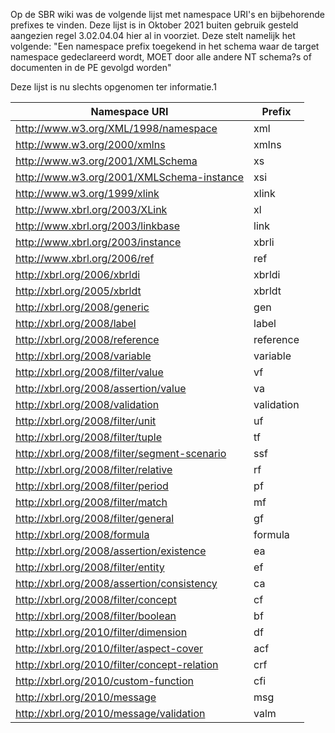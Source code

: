 Op de SBR wiki was de volgende lijst met namespace URI's en bijbehorende prefixes te vinden. Deze lijst is in Oktober 2021 buiten gebruik gesteld aangezien regel 3.02.04.04 hier al in voorziet. Deze stelt namelijk het volgende: "Een namespace prefix toegekend in het schema waar de target namespace gedeclareerd wordt, MOET door alle andere NT schema?s of documenten in de PE gevolgd worden"

Deze lijst is nu slechts opgenomen ter informatie.1

| Namespace URI                                 | Prefix     |
|-----------------------------------------------|------------|
| http://www.w3.org/XML/1998/namespace          | xml        |
| http://www.w3.org/2000/xmlns                  | xmlns      |
| http://www.w3.org/2001/XMLSchema              | xs         |
| http://www.w3.org/2001/XMLSchema-instance     | xsi        |
| http://www.w3.org/1999/xlink                  | xlink      |
| http://www.xbrl.org/2003/XLink                | xl         |
| http://www.xbrl.org/2003/linkbase             | link       |
| http://www.xbrl.org/2003/instance             | xbrli      |
| http://www.xbrl.org/2006/ref                  | ref        |
| http://xbrl.org/2006/xbrldi                   | xbrldi     |
| http://xbrl.org/2005/xbrldt                   | xbrldt     |
| http://xbrl.org/2008/generic                  | gen        |
| http://xbrl.org/2008/label                    | label      |
| http://xbrl.org/2008/reference                | reference  |
| http://xbrl.org/2008/variable                 | variable   |
| http://xbrl.org/2008/filter/value             | vf         |
| http://xbrl.org/2008/assertion/value          | va         |
| http://xbrl.org/2008/validation               | validation |
| http://xbrl.org/2008/filter/unit              | uf         |
| http://xbrl.org/2008/filter/tuple             | tf         |
| http://xbrl.org/2008/filter/segment-scenario  | ssf        |
| http://xbrl.org/2008/filter/relative          | rf         |
| http://xbrl.org/2008/filter/period            | pf         |
| http://xbrl.org/2008/filter/match             | mf         |
| http://xbrl.org/2008/filter/general           | gf         |
| http://xbrl.org/2008/formula                  | formula    |
| http://xbrl.org/2008/assertion/existence      | ea         |
| http://xbrl.org/2008/filter/entity            | ef         |
| http://xbrl.org/2008/assertion/consistency    | ca         |
| http://xbrl.org/2008/filter/concept           | cf         |
| http://xbrl.org/2008/filter/boolean           | bf         |
| http://xbrl.org/2010/filter/dimension         | df         |
| http://xbrl.org/2010/filter/aspect-cover      | acf        |
| http://xbrl.org/2010/filter/concept-relation  | crf        |
| http://xbrl.org/2010/custom-function          | cfi        |
| http://xbrl.org/2010/message                  | msg        |
| http://xbrl.org/2010/message/validation       | valm       |
